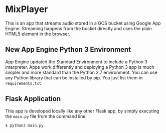 # MixPlayer

This is an app that streams audio stored in a GCS bucket using Google App Engine. Streaming happens from the bucket directly and uses the plain HTML5 element in the browser.

## New App Engine Python 3 Environment 

App Engine updated the Standard Environment to include a Python 3 interpreter. Apps work differently and deploying a Python 3 app is much simpler and more standard than the Python 2.7 environment. You can use any Python library that can be installed by pip. You just list them in `requirements.txt`. 

## Flask Application 

This app is developed locally like any other Flask app, by simply executing the `main.py` file from the command line:

```
$ python3 main.py 
```

